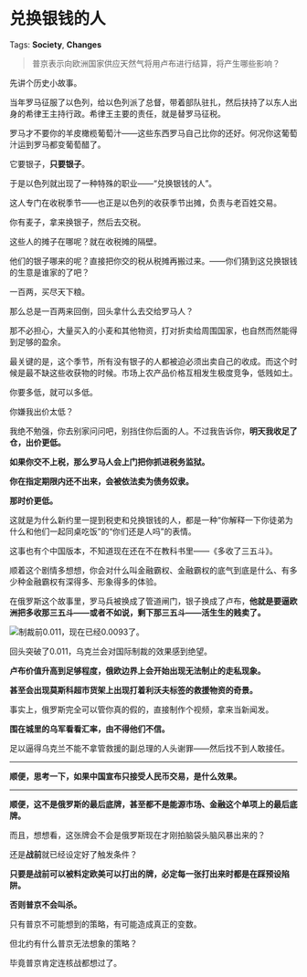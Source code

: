 # 兑换银钱的人

Tags: **Society**, **Changes**

> 普京表示向欧洲国家供应天然气将用卢布进行结算，将产生哪些影响？



先讲个历史小故事。

当年罗马征服了以色列，给以色列派了总督，带着部队驻扎，然后扶持了以东人出身的希律王主持行政。希律王主要的责任，就是替罗马征税。

罗马才不要你的羊皮橄榄葡萄汁——这些东西罗马自己比你的还好。何况你这葡萄汁运到罗马都变葡萄醋了。

它要银子，**只要银子**。

于是以色列就出现了一种特殊的职业——“兑换银钱的人”。

这人专门在收税季节——也正是以色列的收获季节出摊，负责与老百姓交易。

你有麦子，拿来换银子，然后去交税。

这些人的摊子在哪呢？就在收税摊的隔壁。

他们的银子哪来的呢？直接把你交的税从税摊再搬过来。——你们猜到这兑换银钱的生意是谁家的了吧？

一百两，买尽天下粮。

那么总是一百两来回倒，回头拿什么去交给罗马人？

那不必担心，大量买入的小麦和其他物资，打对折卖给周围国家，也自然而然能得到足够的盈余。

最关键的是，这个季节，所有没有银子的人都被迫必须出卖自己的收成。而这个时候是最不缺这些收获物的时候。市场上农产品价格互相发生极度竞争，低贱如土。

你要多低，就可以多低。

你嫌我出价太低？

我绝不勉强，你去别家问问吧，别挡住你后面的人。不过我告诉你，**明天我收足了仓，出价更低。**

**如果你交不上税，那么罗马人会上门把你抓进税务监狱。**

**你在指定期限内还不出来，会被依法卖为债务奴隶。**

**那时价更低。**

  


这就是为什么新约里一提到税吏和兑换银钱的人，都是一种“你解释一下你徒弟为什么和他们一起同桌吃饭”的“你们还是人吗”的表情。

  


这事也有个中国版本，不知道现在还在不在教科书里——《多收了三五斗》。

  


顺着这个剧情多想想，你会对什么叫金融霸权、金融霸权的底气到底是什么、有多少种金融霸权有深得多、形象得多的体验。

在俄罗斯这个故事里，罗马兵被换成了管道闸门，银子换成了卢布，**他就是要逼欧洲把多收那三五斗——或者不如说，剩下那三五斗——活生生的贱卖了。**

![](https://pic3.zhimg.com/50/v2-755f7b37956c0bbded15ad0b6583d21e_720w.jpg?source=1940ef5c)制裁前0.011，现在已经0.0093了。

回头突破了0.011，乌克兰会对国际制裁的效果感到绝望。

**卢布价值升高到足够程度，俄欧边界上会开始出现无法制止的走私现象。**

**甚至会出现莫斯科超市货架上出现打着利沃夫标签的救援物资的奇景。**

事实上，俄罗斯完全可以管你真的假的，直接制作个视频，拿来当新闻发。

**围在城里的乌军看看汇率，由不得他们不信。**

足以逼得乌克兰不能不拿管救援的副总理的人头谢罪——然后找不到人敢接任。

  




---

**顺便，思考一下，如果中国宣布只接受人民币交易，是什么效果。**



---

**顺便，这不是俄罗斯的最后底牌，甚至都不是能源市场、金融这个单项上的最后底牌。**

而且，想想看，这张牌会不会是俄罗斯现在才刚拍脑袋头脑风暴出来的？

还是**战前**就已经设定好了触发条件？

**只要是战前可以被料定欧美可以打出的牌，必定每一张打出来时都是在踩预设陷阱。**

**否则普京不会叫杀。**

只有普京不可能想到的策略，有可能造成真正的变数。

但北约有什么普京无法想象的策略？

毕竟普京肯定连核战都想过了。



